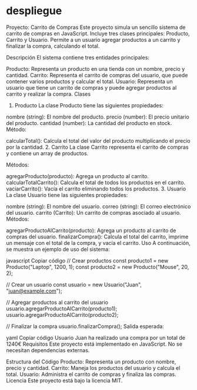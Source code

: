 # despliegue
Proyecto: Carrito de Compras
Este proyecto simula un sencillo sistema de carrito de compras en JavaScript. Incluye tres clases principales: Producto, Carrito y Usuario. Permite a un usuario agregar productos a un carrito y finalizar la compra, calculando el total.

Descripción
El sistema contiene tres entidades principales:

Producto: Representa un producto en una tienda con un nombre, precio y cantidad.
Carrito: Representa el carrito de compras del usuario, que puede contener varios productos y calcular el total.
Usuario: Representa un usuario que tiene un carrito de compras y puede agregar productos al carrito y realizar la compra.
Clases
1. Producto
La clase Producto tiene las siguientes propiedades:

nombre (string): El nombre del producto.
precio (number): El precio unitario del producto.
cantidad (number): La cantidad del producto en stock.
Método:

calcularTotal(): Calcula el total del valor del producto multiplicando el precio por la cantidad.
2. Carrito
La clase Carrito representa el carrito de compras y contiene un array de productos.

Métodos:

agregarProducto(producto): Agrega un producto al carrito.
calcularTotalCarrito(): Calcula el total de todos los productos en el carrito.
vaciarCarrito(): Vacía el carrito eliminando todos los productos.
3. Usuario
La clase Usuario tiene las siguientes propiedades:

nombre (string): El nombre del usuario.
correo (string): El correo electrónico del usuario.
carrito (Carrito): Un carrito de compras asociado al usuario.
Métodos:

agregarProductoAlCarrito(producto): Agrega un producto al carrito de compras del usuario.
finalizarCompra(): Calcula el total del carrito, imprime un mensaje con el total de la compra, y vacía el carrito.
Uso
A continuación, se muestra un ejemplo de uso del sistema:

javascript
Copiar código
// Crear productos
const producto1 = new Producto("Laptop", 1200, 1);
const producto2 = new Producto("Mouse", 20, 2);

// Crear un usuario
const usuario = new Usuario("Juan", "juan@example.com");

// Agregar productos al carrito del usuario
usuario.agregarProductoAlCarrito(producto1);
usuario.agregarProductoAlCarrito(producto2);

// Finalizar la compra
usuario.finalizarCompra();
Salida esperada:

yaml
Copiar código
Usuario Juan ha realizado una compra por un total de 1240€
Requisitos
Este proyecto está implementado en JavaScript. No se necesitan dependencias externas.

Estructura del Código
Producto: Representa un producto con nombre, precio y cantidad.
Carrito: Maneja los productos del usuario y calcula el total.
Usuario: Administra el carrito de compras y finaliza las compras.
Licencia
Este proyecto está bajo la licencia MIT.
